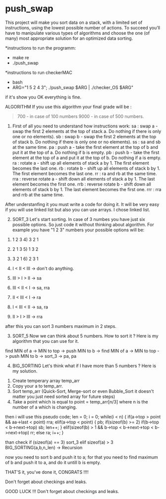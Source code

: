 # push_swap
This project will make you sort data on a stack, with a limited set of instructions, using
the lowest possible number of actions. To succeed you’ll have to manipulate various types of algorithms and choose the one (of many) most appropriate solution for an optimized data sorting.

*instructions to run the programm:
- make re
- ./push_swap <arguments>

*instructions to run checkerMAC

- bash
- ARG="1 5 2 4 3"; ./push_swap $ARG | ./checker_OS $ARG"

if it's show you OK everything is fine.

  
  
  ALGORITHM
  If you use this algorithm your final grade will be :
  >700 - in case of 100 numbers
  >9000 - in case of 500 numbers.
  
  1. First of all you need to understand how instructions work:
sa : swap a - swap the first 2 elements at the top of stack a. Do nothing if there
       is only one or no elements).
sb : swap b - swap the first 2 elements at the top of stack b. Do nothing if there
     is only one or no elements).
ss : sa and sb at the same time.
pa : push a - take the first element at the top of b and put it at the top of a. Do
     nothing if b is empty.
pb : push b - take the first element at the top of a and put it at the top of b. Do
     nothing if a is empty.
ra : rotate a - shift up all elements of stack a by 1. The first element becomes
     the last one.
rb : rotate b - shift up all elements of stack b by 1. The first element becomes
     the last one.
rr : ra and rb at the same time.
rra : reverse rotate a - shift down all elements of stack a by 1. The last element 
      becomes the first one.
rrb : reverse rotate b - shift down all elements of stack b by 1. The last element
      becomes the first one.
rrr : rra and rrb at the same time.
  
  After understanfing it you must write a code for doing it. It will be very easy if you will use linked list but also you can use arrays. I chose linked list.
  
  2. SORT_3
Let's start sorting. In case of 3 numbes you have just six possible options. So just code it without thinking about algorithm. For example you have "1 2 3" numbers your possible options will be:
  1) 1 2 3           4) 3 2 1
  2) 2 1 3           5) 1 3 2
  3) 3 2 1           6) 2 3 1
  
  1) I < II < III -> don't do anything.
  2) III > I > II -> sa
  3) III < II < I -> sa, rra
  4) II < III < I -> ra
  5) I < III < II -> sa, ra
  6) II > I > III -> rra
  
  
  after this you can sort 3 numbers maximum in 2 steps.
  
  
  3. SORT_5
  Now we can think about 5 numbers. How to sort it ?
  Here is my algorithm that you can use for it.
  
  find MIN of a -> MIN to top -> push MIN to b -> find MIN of a -> MIN to top -> push MIN to b -> sort_3 -> pa, pa
  
  
  4. BIG_SORTING
  Let's think what if I have more than 5 numbers ?
  Here is my solution.
  
  1) Create temperary array temp_arr
  2) Copy your a to temp_arr.
  3) Sort temp_arr (Quick-Sort, Merge-sort or even Bubble_Sort it doesn't matter you just need sorted array for future steps)
  4) Take a point which is equal to point = temp_arr[n/3] where n is the number of a which is changing.
  
  then i will use this pseudo code;
  len = 0;
i = 0;
while(i < n)
{
    if(a->top > point && aa->last < point)
    rra;
    elif(a->top < point)
    {
        pb;
        if(sizeof(b) >= 2)
            if(b->top < b->next->top)
            sb;
        len++;
    }
    elif(sizeof(b) > 1 && b->top < b->next->top < b->next->top)
        rr;
    else ra;
    i++;
} 
  
  than check
  if (sizeof(a) == 3)
  sort_3
  elif sizeof(a) > 3
   BIG_SORTING(a,b,n_len) -> Recursion
  
  now you need to sort b and push it to a;
  for that you need to find maximum of b and push it to a, and do it untill b is empty.
  
  THAT'S it, you've done it, CONGRATS !!!!
  
  Don't forget about checkings and leaks.
  
  GOOD LUCK !!!
  Don't forget about checkings and leaks.
